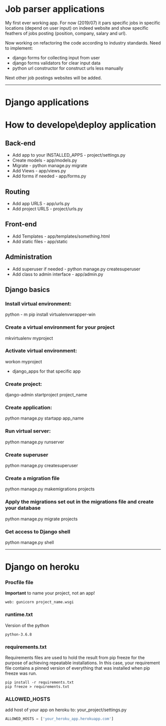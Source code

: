 # Job parser applications

My first ever working app. For now (2019/07) it pars specific jobs in specific locations (depend on user input) on indeed website and show specific feathers of jobs posting (position, company, salary and url).

Now working on refactoring the code according to industry standards. Need to implement:
- django forms for collecting input from user
- django forms validators for clear input data
- python url constructor for construct urls less manually


Next other job postings websites will be added.

---

# Django applications

# How to develope\deploy application
## Back-end
- Add app to your INSTALLED_APPS - project/settings.py
- Create models - app/models.py
- Migrate - python manage.py migrate
- Add Views - app/views.py
- Add forms if needed - app/forms.py
## Routing
- Add app URLS - app/urls.py
- Add project URLS - project/urls.py
## Front-end
- Add Templates - app/templates/something.html
- Add static files - app/static
## Administration
- Add superuser if needed - python manage.py createsuperuser
- Add class to admin interface - app/admin.py

## Django basics

### Install virtual environment:
python - m pip install virtualenvwrapper-win

### Create a virtual environment for your project
mkvirtualenv myproject

### Activate virtual environment:
workon myproject
- django_apps for that specific app

### Create project:
django-admin startproject project_name

### Create application:
python manage.py startapp app_name

### Run virtual server:
python manage.py runserver

### Create superuser
python manage.py createsuperuser

### Create a migration file
python manage.py makemigrations projects
### Apply the migrations set out in the migrations file and create your database
python manage.py migrate projects

### Get access to Django shell
python manage.py shell

---
# Django on heroku

### Procfile file
**Important** to name your project, not an app!
```
web: gunicorn project_name.wsgi
```
### runtime.txt
Version of the python
```
python-3.6.8
```

### requirements.txt
Requirements files are used to hold the result from pip freeze for the purpose of achieving repeatable installations. In this case, your requirement file contains a pinned version of everything that was installed when pip freeze was run.
```
pip install -r requirements.txt
pip freeze > requirements.txt
```

### ALLOWED_HOSTS
add host of your app on heroku to: your_project/settings.py

```python
ALLOWED_HOSTS = ['your_heroku_app.herokuapp.com']
```
